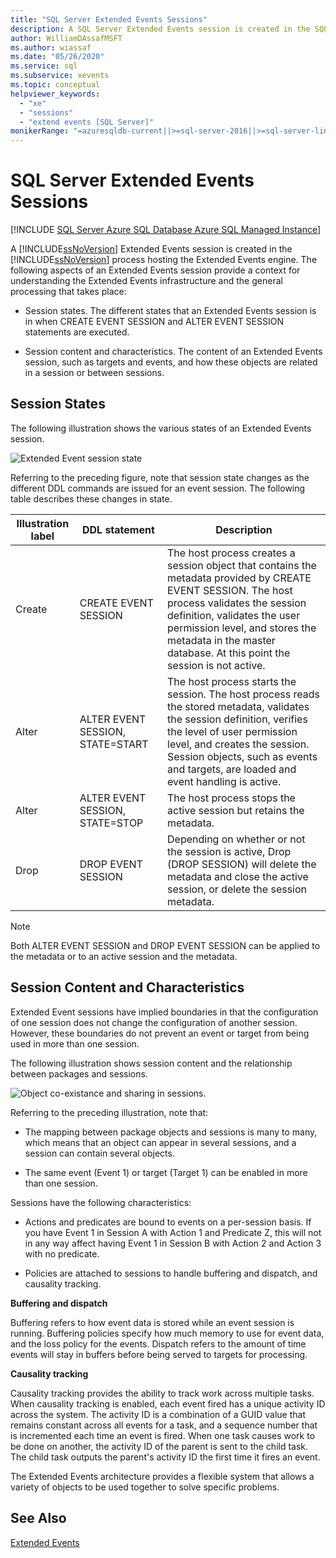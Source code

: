 ```yaml
---
title: "SQL Server Extended Events Sessions"
description: A SQL Server Extended Events session is created in the SQL Server process that hosts the Extended Events engine. Learn about session states and session content.
author: WilliamDAssafMSFT
ms.author: wiassaf
ms.date: "05/26/2020"
ms.service: sql
ms.subservice: xevents
ms.topic: conceptual
helpviewer_keywords:
  - "xe"
  - "sessions"
  - "extend events [SQL Server]"
monikerRange: "=azuresqldb-current||>=sql-server-2016||>=sql-server-linux-2017||=azuresqldb-mi-current"
---
```

# SQL Server Extended Events Sessions

[!INCLUDE [SQL Server Azure SQL Database Azure SQL Managed Instance](../../includes/applies-to-version/sql-asdb-asdbmi.md)]

  A [!INCLUDE[ssNoVersion](../../includes/ssnoversion-md.md)] Extended Events session is created in the [!INCLUDE[ssNoVersion](../../includes/ssnoversion-md.md)] process hosting the Extended Events engine. The following aspects of an Extended Events session provide a context for understanding the Extended Events infrastructure and the general processing that takes place:  
  
-   Session states. The different states that an Extended Events session is in when CREATE EVENT SESSION and ALTER EVENT SESSION statements are executed.  
  
-   Session content and characteristics. The content of an Extended Events session, such as targets and events, and how these objects are related in a session or between sessions.  
  
## Session States  
 The following illustration shows the various states of an Extended Events session.  

![Extended Event session state](../../relational-databases/extended-events/media/xesessionstate.png "Extended Event session state")

 Referring to the preceding figure, note that session state changes as the different DDL commands are issued for an event session. The following table describes these changes in state.  
  
|Illustration label|DDL statement|Description|  
|------------------------|-------------------|-----------------|  
|Create|CREATE EVENT SESSION|The host process creates a session object that contains the metadata provided by CREATE EVENT SESSION. The host process validates the session definition, validates the user permission level, and stores the metadata in the master database. At this point the session is not active.|  
|Alter|ALTER EVENT SESSION, STATE=START|The host process starts the session. The host process reads the stored metadata, validates the session definition, verifies the level of user permission level, and creates the session. Session objects, such as events and targets, are loaded and event handling is active.|  
|Alter|ALTER EVENT SESSION, STATE=STOP|The host process stops the active session but retains the metadata.|  
|Drop|DROP EVENT SESSION|Depending on whether or not the session is active, Drop (DROP SESSION) will delete the metadata and close the active session, or delete the session metadata.|  
  
> [!NOTE]  
>  Both ALTER EVENT SESSION and DROP EVENT SESSION can be applied to the metadata or to an active session and the metadata.  
  
## Session Content and Characteristics  
 Extended Event sessions have implied boundaries in that the configuration of one session does not change the configuration of another session. However, these boundaries do not prevent an event or target from being used in more than one session.  
  
 The following illustration shows session content and the relationship between packages and sessions.  
  
 ![Object co-existance and sharing in sessions.](../../relational-databases/extended-events/media/xesessions.gif "Object co-existance and sharing in sessions.")  
  
 Referring to the preceding illustration, note that:  
  
-   The mapping between package objects and sessions is many to many, which means that an object can appear in several sessions, and a session can contain several objects.  
  
-   The same event (Event 1) or target (Target 1) can be enabled in more than one session.  
  
 Sessions have the following characteristics:  
  
-   Actions and predicates are bound to events on a per-session basis. If you have Event 1 in Session A with Action 1 and Predicate Z, this will not in any way affect having Event 1 in Session B with Action 2 and Action 3 with no predicate.  
  
-   Policies are attached to sessions to handle buffering and dispatch, and causality tracking.  
  
 **Buffering and dispatch**  
  
 Buffering refers to how event data is stored while an event session is running.  Buffering policies specify how much memory to use for event data, and the loss policy for the events. Dispatch refers to the amount of time events will stay in buffers before being served to targets for processing.  
  
 **Causality tracking**  
  
 Causality tracking provides the ability to track work across multiple tasks. When causality tracking is enabled, each event fired has a unique activity ID across the system. The activity ID is a combination of a GUID value that remains constant across all events for a task, and a sequence number that is incremented each time an event is fired. When one task causes work to be done on another, the activity ID of the parent is sent to the child task. The child task outputs the parent's activity ID the first time it fires an event.  
  
 The Extended Events architecture provides a flexible system that allows a variety of objects to be used together to solve specific problems.  
  
## See Also  
 [Extended Events](../../relational-databases/extended-events/extended-events.md)  
  
  
